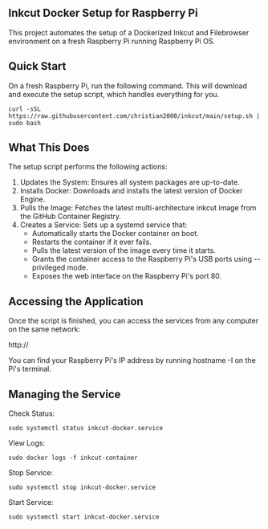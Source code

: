 Inkcut Docker Setup for Raspberry Pi
--
This project automates the setup of a Dockerized Inkcut and Filebrowser environment on a fresh Raspberry Pi running Raspberry Pi OS.

Quick Start
---
On a fresh Raspberry Pi, run the following command. This will download and execute the setup script, which handles everything for you.

    curl -sSL https://raw.githubusercontent.com/christian2000/inkcut/main/setup.sh | sudo bash

What This Does
---
The setup script performs the following actions:

1. Updates the System: Ensures all system packages are up-to-date. 
2. Installs Docker: Downloads and installs the latest version of Docker Engine. 
3. Pulls the Image: Fetches the latest multi-architecture inkcut image from the GitHub Container Registry. 
4. Creates a Service: Sets up a systemd service that:
   - Automatically starts the Docker container on boot. 
   - Restarts the container if it ever fails. 
   - Pulls the latest version of the image every time it starts. 
   - Grants the container access to the Raspberry Pi's USB ports using --privileged mode. 
   - Exposes the web interface on the Raspberry Pi's port 80.

Accessing the Application
---
Once the script is finished, you can access the services from any computer on the same network:

http://<your-pi-ip-address>

You can find your Raspberry Pi's IP address by running hostname -I on the Pi's terminal.

Managing the Service
---
Check Status: 

    sudo systemctl status inkcut-docker.service

View Logs:

    sudo docker logs -f inkcut-container

Stop Service:

    sudo systemctl stop inkcut-docker.service

Start Service:

    sudo systemctl start inkcut-docker.service